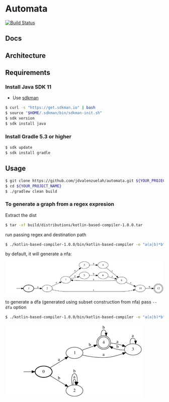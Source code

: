 # Automata

[![Build Status](https://travis-ci.com/jdvalenzuelah/automata.svg?branch=master)](https://travis-ci.com/jdvalenzuelah/automata)

## Docs

## Architecture

## Requirements
### Install Java SDK 11
- Use [sdkman](http://sdkman.io/)
```sh
$ curl -s "https://get.sdkman.io" | bash
$ source "$HOME/.sdkman/bin/sdkman-init.sh"
$ sdk version
$ sdk install java
```

### Install Gradle 5.3 or higher
```sh
$ sdk update
$ sdk install gradle
```

## Usage
```sh
$ git clone https://github.com/jdvalenzuelah/automata.git ${YOUR_PROJECT_NAME}
$ cd ${YOUR_PROJECT_NAME}
$ ./gradlew clean build
```

### To generate a graph from a regex expresion
Extract the dist
```sh
$ tar -xf build/distributions/kotlin-based-compiler-1.0.0.tar
```
run passing regex and destination path
```sh
$ ./kotlin-based-compiler-1.0.0/bin/kotlin-based-compiler -e "a(a|b)*b" -o ~/Desktop/regex.png
```
by default, it will generate a nfa:

![closure graph](./.examples/regex.png)

to generate a dfa (generated using subset construction from nfa) pass `--dfa` option
```sh
$ ./kotlin-based-compiler-1.0.0/bin/kotlin-based-compiler -e "a(a|b)*b" -o ~/Desktop/regex2.png --dfa
```
![closure graph](./.examples/regex2.png)
